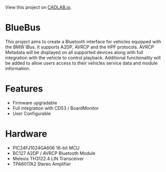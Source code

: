 View this project on [CADLAB.io](https://cadlab.io/project/1479). 

# BlueBus
This project aims to create a Bluetooth interface for vehicles equipped with
the BMW IBus. It supports A2DP, AVRCP and the HPF protocols. AVRCP Metadata
will be displayed on all supported devices along with full integration with the
vehicle to control playback. Additional functionality will be added to allow users
access to their vehicles service data and module information.


# Features
* Firmware upgradable
* Full integration with CD53 / BoardMonitor
* User Configurable


# Hardware
* PIC24FJ1024GA606 16-bit MCU
* BC127 A2DP / AVRCP Bluetooth Module
* Melexis TH3122.4 LIN Transceiver
* TPA6017A2 Stereo Amplifier

